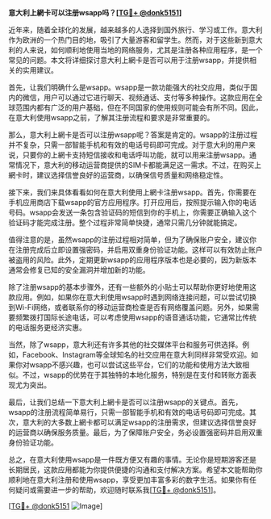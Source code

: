 **意大利上網卡可以注册wsapp吗？[[TG💪+ @donk5151](https://t.me/s/donk5151)]**

近年来，随着全球化的发展，越来越多的人选择到国外旅行、学习或工作。意大利作为欧洲的一个热门目的地，吸引了大量游客和留学生。然而，对于这些新到意大利的人来说，如何顺利地使用当地的网络服务，尤其是注册各种应用程序，是一个常见的问题。本文将详细探讨意大利上網卡是否可以用于注册wsapp，并提供相关的实用建议。

首先，让我们明确什么是wsapp。wsapp是一款功能强大的社交应用，类似于国内的微信，用户可以通过它进行聊天、视频通话、支付等多种操作。这款应用在全球范围内都有广泛的用户基础，但在不同国家的使用规则可能会有所不同。因此，在意大利使用wsapp之前，了解其注册流程和要求是非常重要的。

那么，意大利上網卡是否可以注册wsapp呢？答案是肯定的。wsapp的注册过程并不复杂，只需一部智能手机和有效的电话号码即可完成。对于意大利的用户来说，只要你的上網卡支持短信接收和电话呼叫功能，就可以用来注册wsapp。通常情况下，意大利的移动运营商提供的SIM卡都能满足这一需求。不过，在购买上網卡时，建议选择信誉良好的运营商，以确保信号质量和网络稳定性。

接下来，我们来具体看看如何在意大利使用上網卡注册wsapp。首先，你需要在手机应用商店下载wsapp的官方应用程序。打开应用后，按照提示输入你的电话号码。wsapp会发送一条包含验证码的短信到你的手机上，你需要正确输入这个验证码才能完成注册。整个过程非常简单快捷，通常只需几分钟就能搞定。

值得注意的是，虽然wsapp的注册过程相对简单，但为了确保账户安全，建议你在注册完成后立即设置强密码，并启用双重身份验证功能。这样可以有效防止账户被盗用的风险。此外，定期更新wsapp的应用程序版本也是必要的，因为新版本通常会修复已知的安全漏洞并增加新的功能。

除了注册wsapp的基本步骤外，还有一些额外的小贴士可以帮助你更好地使用这款应用。例如，如果你在意大利使用wsapp时遇到网络连接问题，可以尝试切换到Wi-Fi网络，或者联系你的移动运营商检查是否有网络覆盖问题。另外，如果需要频繁拨打国际长途电话，可以考虑使用wsapp的语音通话功能，它通常比传统的电话服务更经济实惠。

当然，除了wsapp，意大利还有许多其他的社交媒体平台和服务可供选择。例如，Facebook、Instagram等全球知名的社交应用在意大利同样非常受欢迎。如果你对wsapp不感兴趣，也可以尝试这些平台，它们的功能和使用方法大致相似。不过，wsapp的优势在于其独特的本地化服务，特别是在支付和转账方面表现尤为突出。

最后，让我们总结一下意大利上網卡是否可以注册wsapp的关键点。首先，wsapp的注册流程简单易行，只需一部智能手机和有效的电话号码即可完成。其次，意大利的大多数上網卡都可以满足wsapp的注册需求，但建议选择信誉良好的运营商以确保服务质量。最后，为了保障账户安全，务必设置强密码并启用双重身份验证功能。

总之，在意大利使用wsapp是一件既方便又有趣的事情。无论你是短期游客还是长期居民，这款应用都能为你提供便捷的沟通和支付解决方案。希望本文能帮助你顺利地在意大利注册和使用wsapp，享受更加丰富多彩的数字生活。如果你有任何疑问或需要进一步的帮助，欢迎随时联系我[[TG💪+ @donk5151](https://t.me/s/donk5151)]。

[[TG💪+ @donk5151](https://t.me/s/donk5151) ![Image](https://i.postimg.cc/rwNCRYN7/Snipaste-2025-04-30-17-27-05.png)]